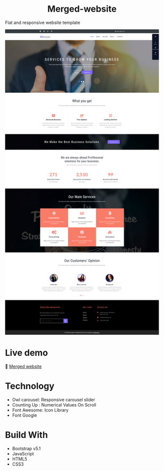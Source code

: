 <h1 align="center">Merged-website</h1>

Flat and responsive website template <br/>

![screenshots/screencapture-jennyngo273-github-io-Merged-website-2021-09-17-23_35_28.png](https://github.com/JennyNgo273/Merged-website/blob/590ed80fc9ba95c90ecf011116c63ea1afc27175/screenshots/screencapture-jennyngo273-github-io-Merged-website-2021-09-17-23_35_28.png)

# Live demo
🔗 [Merged website](https://jennyngo273.github.io/Merged-website/)

# Technology
<ul>
  <li>Owl carousel: Responsive carousel slider</li>
  <li>Counting Up : Numerical Values On Scroll</li>
  <li>Font Awesome: Icon Library</li>
  <li>Font Google</li>
</ul>

# Build With
- Bootstrap v5.1
- JavaScript
- HTML5
- CSS3
